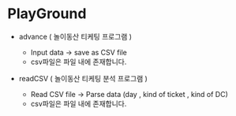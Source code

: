 # PlayGround
  * advance ( 놀이동산 티케팅 프로그램 )
    - Input data -> save as CSV file
    - csv파일은 파일 내에 존재합니다.

  * readCSV ( 놀이동산 티케팅 분석 프로그램 )
    - Read CSV file -> Parse data (day , kind of ticket , kind of DC)
    - csv파일은 파일 내에 존재합니다.

